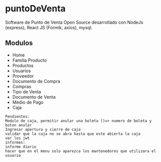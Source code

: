 # puntoDeVenta
Software de Punto de Venta Open Source desarrollado con NodeJs (express), React JS (Formik, axios), mysql.
## Modulos
* Home
* Familia Producto
* Productos
* Usuarios
* Proveedor
* Documento de Compra
* Compras
* Tipo de Venta
* Documento de Venta
* Medio de Pago
* Caja
```
Pendientes:
Modulo de caja, permitir anular una boleta ()=> numero de boleta y boton anular
Ingresar apertura y cierre de caja
validar que la caja no se abra hasta que este abierta la caja
ver los jwt
informes:
informe diario
hacer que en el menu solo aparezca los mantenedores que utilizara el usuario
```
